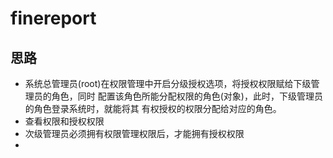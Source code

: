 # finereport

## 思路

- 系统总管理员(root)在权限管理中开启分级授权选项，将授权权限赋给下级管理员的角色，同时
  配置该角色所能分配权限的角色(对象)，此时，下级管理员的角色登录系统时，就能将其
  有权授权的权限分配给对应的角色。
- 查看权限和授权权限
- 次级管理员必须拥有权限管理权限后，才能拥有授权权限
- 
